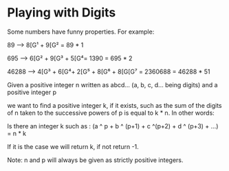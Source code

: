 # Playing with Digits

Some numbers have funny properties. For example:

89 --> 8[G¹ + 9[G² = 89 * 1

695 --> 6[G² + 9[G³ + 5[G⁴= 1390 = 695 * 2

46288 --> 4[G³ + 6[G⁴+ 2[G⁵ + 8[G⁶ + 8[G[G⁷ = 2360688 = 46288 * 51

Given a positive integer n written as abcd... (a, b, c, d... being digits) and a positive integer p

we want to find a positive integer k, if it exists, such as the sum of the digits of n taken to the successive powers of p is equal to k * n.
In other words:

Is there an integer k such as : (a ^ p + b ^ (p+1) + c ^(p+2) + d ^ (p+3) + ...) = n * k

If it is the case we will return k, if not return -1.

Note: n and p will always be given as strictly positive integers.
